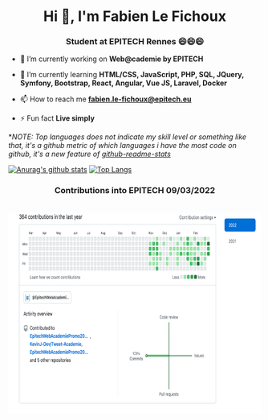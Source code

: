 <h1 align="center">Hi 👋, I'm Fabien Le Fichoux</h1>
<h3 align="center">Student at EPITECH Rennes 😄😄😄</h3>

- 🔭 I’m currently working on **Web@cademie by EPITECH**

- 🌱 I’m currently learning **HTML/CSS, JavaScript, PHP, SQL, JQuery, Symfony, Bootstrap, React, Angular, Vue JS, Laravel, Docker**

- 📫 How to reach me **fabien.le-fichoux@epitech.eu**

- ⚡ Fun fact **Live simply**

**NOTE: Top languages does not indicate my skill level or something like that, it's a github metric of which languages i have the most code on github, it's a new feature of [github-readme-stats](https://github.com/anuraghazra/github-readme-stats)*

<!---
Mooliinex/Mooliinex is a ✨ special ✨ repository because its `README.md` (this file) appears on your GitHub profile.
You can click the Preview link to take a look at your changes.

- 🔭 I’m currently working on ...
- 🌱 I’m currently learning ...
- 👯 I’m looking to collaborate on ...
- 🤔 I’m looking for help with ...
- 💬 Ask me about ...
- 📫 How to reach me: ...
- 😄 Pronouns: ...
- ⚡ Fun fact: ...
-->

[![Anurag's github stats](https://github-readme-stats.vercel.app/api?username=mooliinex&layout=compact&theme=radical)](https://github.com/anuraghazra/github-readme-stats)
[![Top Langs](https://github-readme-stats.vercel.app/api/top-langs/?username=mooliinex&layout=compact&theme=radical)](https://github.com/anuraghazra/github-readme-stats)
<h3 align="center">Contributions into EPITECH 09/03/2022</h3>
<div align="center">
	<br>
	<img src="Commit EPITECH/2022-03-09.png" width="800" height="400">
	<br>
</div>